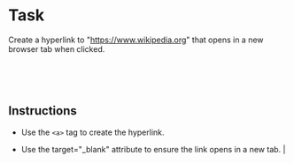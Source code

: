 # Task

 Create a hyperlink to "<https://www.wikipedia.org>" that opens in a new browser tab when clicked.

&nbsp;

&nbsp;

## Instructions

- Use the `<a>` tag to create the hyperlink.

- Use the target="_blank" attribute to ensure the link opens in a new tab.
|
